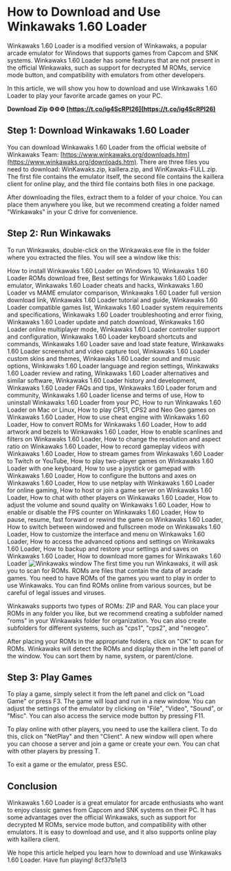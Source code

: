 
 
# How to Download and Use Winkawaks 1.60 Loader
 
Winkawaks 1.60 Loader is a modified version of Winkawaks, a popular arcade emulator for Windows that supports games from Capcom and SNK systems. Winkawaks 1.60 Loader has some features that are not present in the official Winkawaks, such as support for decrypted M ROMs, service mode button, and compatibility with emulators from other developers.
 
In this article, we will show you how to download and use Winkawaks 1.60 Loader to play your favorite arcade games on your PC.
 
**Download Zip ⚙⚙⚙ [https://t.co/ig4ScRPI26](https://t.co/ig4ScRPI26)**


 
## Step 1: Download Winkawaks 1.60 Loader
 
You can download Winkawaks 1.60 Loader from the official website of Winkawaks Team: [https://www.winkawaks.org/downloads.htm](https://www.winkawaks.org/downloads.htm). There are three files you need to download: WinKawaks.zip, kaillera.zip, and WinKawaks-FULL.zip. The first file contains the emulator itself, the second file contains the kaillera client for online play, and the third file contains both files in one package.
 
After downloading the files, extract them to a folder of your choice. You can place them anywhere you like, but we recommend creating a folder named "Winkawaks" in your C drive for convenience.
 
## Step 2: Run Winkawaks
 
To run Winkawaks, double-click on the Winkawaks.exe file in the folder where you extracted the files. You will see a window like this:
 
How to install Winkawaks 1.60 Loader on Windows 10,  Winkawaks 1.60 Loader ROMs download free,  Best settings for Winkawaks 1.60 Loader emulator,  Winkawaks 1.60 Loader cheats and hacks,  Winkawaks 1.60 Loader vs MAME emulator comparison,  Winkawaks 1.60 Loader full version download link,  Winkawaks 1.60 Loader tutorial and guide,  Winkawaks 1.60 Loader compatible games list,  Winkawaks 1.60 Loader system requirements and specifications,  Winkawaks 1.60 Loader troubleshooting and error fixing,  Winkawaks 1.60 Loader update and patch download,  Winkawaks 1.60 Loader online multiplayer mode,  Winkawaks 1.60 Loader controller support and configuration,  Winkawaks 1.60 Loader keyboard shortcuts and commands,  Winkawaks 1.60 Loader save and load state feature,  Winkawaks 1.60 Loader screenshot and video capture tool,  Winkawaks 1.60 Loader custom skins and themes,  Winkawaks 1.60 Loader sound and music options,  Winkawaks 1.60 Loader language and region settings,  Winkawaks 1.60 Loader review and rating,  Winkawaks 1.60 Loader alternatives and similar software,  Winkawaks 1.60 Loader history and development,  Winkawaks 1.60 Loader FAQs and tips,  Winkawaks 1.60 Loader forum and community,  Winkawaks 1.60 Loader license and terms of use,  How to uninstall Winkawaks 1.60 Loader from your PC,  How to run Winkawaks 1.60 Loader on Mac or Linux,  How to play CPS1, CPS2 and Neo Geo games on Winkawaks 1.60 Loader,  How to use cheat engine with Winkawaks 1.60 Loader,  How to convert ROMs for Winkawaks 1.60 Loader,  How to add artwork and bezels to Winkawaks 1.60 Loader,  How to enable scanlines and filters on Winkawaks 1.60 Loader,  How to change the resolution and aspect ratio on Winkawaks 1.60 Loader,  How to record gameplay videos with Winkawaks 1.60 Loader,  How to stream games from Winkawaks 1.60 Loader to Twitch or YouTube,  How to play two-player games on Winkawaks 1.60 Loader with one keyboard,  How to use a joystick or gamepad with Winkawaks 1.60 Loader,  How to configure the buttons and axes on Winkawaks 1.60 Loader,  How to use netplay with Winkawaks 1.60 Loader for online gaming,  How to host or join a game server on Winkawaks 1.60 Loader,  How to chat with other players on Winkawaks 1.60 Loader,  How to adjust the volume and sound quality on Winkawaks 1.60 Loader,  How to enable or disable the FPS counter on Winkawaks 1.60 Loader,  How to pause, resume, fast forward or rewind the game on Winkawaks 1.60 Loader,  How to switch between windowed and fullscreen mode on Winkawaks 1.60 Loader,  How to customize the interface and menu on Winkawaks 1.60 Loader,  How to access the advanced options and settings on Winkawaks 1.60 Loader,  How to backup and restore your settings and saves on Winkawaks 1.60 Loader,  How to download more games for Winkawaks 1.60 Loader
 ![Winkawaks window](winkawaks.png) 
The first time you run Winkawaks, it will ask you to scan for ROMs. ROMs are files that contain the data of arcade games. You need to have ROMs of the games you want to play in order to use Winkawaks. You can find ROMs online from various sources, but be careful of legal issues and viruses.
 
Winkawaks supports two types of ROMs: ZIP and RAR. You can place your ROMs in any folder you like, but we recommend creating a subfolder named "roms" in your Winkawaks folder for organization. You can also create subfolders for different systems, such as "cps1", "cps2", and "neogeo".
 
After placing your ROMs in the appropriate folders, click on "OK" to scan for ROMs. Winkawaks will detect the ROMs and display them in the left panel of the window. You can sort them by name, system, or parent/clone.
 
## Step 3: Play Games
 
To play a game, simply select it from the left panel and click on "Load Game" or press F3. The game will load and run in a new window. You can adjust the settings of the emulator by clicking on "File", "Video", "Sound", or "Misc". You can also access the service mode button by pressing F11.
 
To play online with other players, you need to use the kaillera client. To do this, click on "NetPlay" and then "Client". A new window will open where you can choose a server and join a game or create your own. You can chat with other players by pressing T.
 
To exit a game or the emulator, press ESC.
 
## Conclusion
 
Winkawaks 1.60 Loader is a great emulator for arcade enthusiasts who want to enjoy classic games from Capcom and SNK systems on their PC. It has some advantages over the official Winkawaks, such as support for decrypted M ROMs, service mode button, and compatibility with other emulators. It is easy to download and use, and it also supports online play with kaillera client.
 
We hope this article helped you learn how to download and use Winkawaks 1.60 Loader. Have fun playing!
 8cf37b1e13
 
